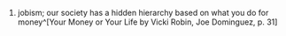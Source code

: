 1. jobism; our society has a hidden hierarchy based on what you do for money^[Your Money or Your Life by Vicki Robin, Joe Dominguez, p. 31]